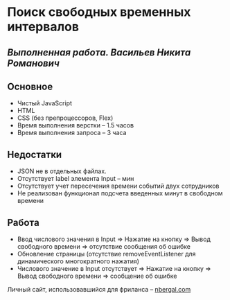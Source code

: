 # Поиск свободных временных интервалов
## _Выполненная работа. Васильев Никита Романович_
## Основное

- Чистый JavaScript
- HTML
- CSS (без препроцессоров, Flex)
- Время выполнения верстки – 1.5 часов
- Время выполнения запроса – 3 часа

## Недостатки
- JSON не в отдельных файлах.
- Отсутствует label элемента Input – мин
- Отсутствует учет пересечения времени событий двух сотрудников
- Не реализован функционал подсчета введенных минут в свободном времени

## Работа
- Ввод числового значения в Input => Нажатие на кнопку => Вывод свободного времени => отсутствие сообщения об ошибке
- Обновление страницы (отсутствие removeEventListener для динамического многократного нажатия)
- Числового значение в Input отсутствует => Нажатие на кнопку => Вывод свободного времени => сообщение об ошибке

Личный сайт, использовавшийся для фриланса – [nbergal.com]

   [nbergal.com]: <http://nbergal.com>